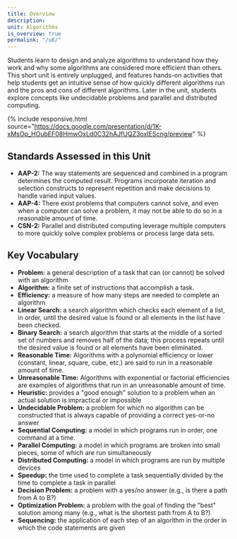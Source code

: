 ```yaml
---
title: Overview
description:
unit: Algorithms
is_overview: true
permalink: "/u6/"
---
```


Students learn to design and analyze algorithms to understand how they work and why some algorithms are considered more efficient than others. This short unit is entirely unplugged, and features hands-on activities that help students get an intuitive sense of how quickly different algorithms run and the pros and cons of different algorithms. Later in the unit, students explore concepts like undecidable problems and parallel and distributed computing.

{% include responsive.html source="https://docs.google.com/presentation/d/1K-xMsOp_HOubEF08HmwOxLd0C32hAJfUQZ3oxIEScng/preview" %}

## Standards Assessed in this Unit

- **AAP-2:** The way statements are sequenced and combined in a program determines the computed result. Programs incorporate iteration and selection constructs to represent repetition and make decisions to handle varied input values.
- **AAP-4:** There exist problems that computers cannot solve, and even when a computer can solve a problem, it may not be able to do so in a reasonable amount of time.
- **CSN-2:** Parallel and distributed computing leverage multiple computers to more quickly solve complex problems or process large data sets.

## Key Vocabulary

- **Problem:** a general description of a task that can (or cannot) be solved with an algorithm
- **Algorithm:** a finite set of instructions that accomplish a task.
- **Efficiency:** a measure of how many steps are needed to complete an algorithm
- **Linear Search:** a search algorithm which checks each element of a list, in order, until the desired value is found or all elements in the list have been checked.
- **Binary Search:** a search algorithm that starts at the middle of a sorted set of numbers and removes half of the data; this process repeats until the desired value is found or all elements have been eliminated.
- **Reasonable Time:** Algorithms with a polynomial efficiency or lower (constant, linear, square, cube, etc.) are said to run in a reasonable amount of time.
- **Unreasonable Time:** Algorithms with exponential or factorial efficiencies are examples of algorithms that run in an unreasonable amount of time.
- **Heuristic:** provides a "good enough" solution to a problem when an actual solution is impractical or impossible
- **Undecidable Problem:** a problem for which no algorithm can be constructed that is always capable of providing a correct yes-or-no answer
- **Sequential Computing:** a model in which programs run in order, one command at a time.
- **Parallel Computing:** a model in which programs are broken into small pieces, some of which are run simultaneously
- **Distributed Computing:** a model in which programs are run by multiple devices
- **Speedup:** the time used to complete a task sequentially divided by the time to complete a task in parallel
- **Decision Problem:** a problem with a yes/no answer (e.g., is there a path from A to B?)
- **Optimization Problem:** a problem with the goal of finding the "best" solution among many (e.g., what is the shortest path from A to B?)
- **Sequencing:** the application of each step of an algorithm in the order in which the code statements are given
